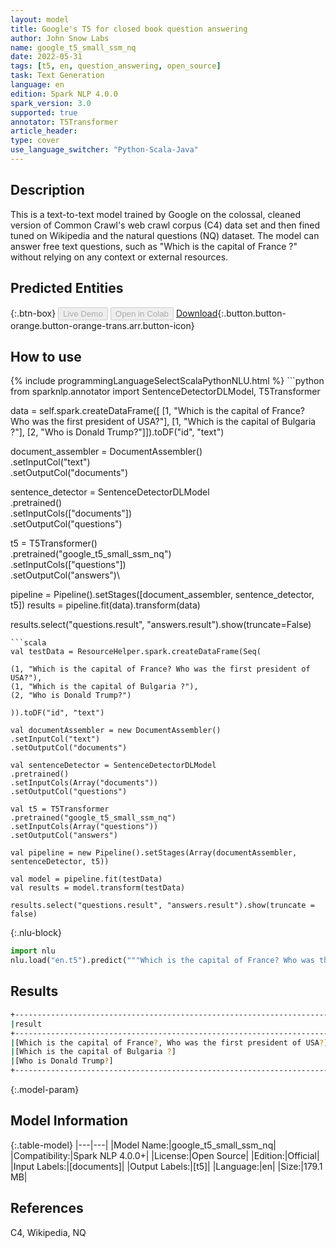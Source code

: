 ```yaml
---
layout: model
title: Google's T5 for closed book question answering
author: John Snow Labs
name: google_t5_small_ssm_nq
date: 2022-05-31
tags: [t5, en, question_answering, open_source]
task: Text Generation
language: en
edition: Spark NLP 4.0.0
spark_version: 3.0
supported: true
annotator: T5Transformer
article_header:
type: cover
use_language_switcher: "Python-Scala-Java"
---
```


## Description

This is a text-to-text model trained by Google on the colossal, cleaned version of Common Crawl's web crawl corpus (C4) data set and then fined tuned on Wikipedia and the natural questions (NQ) dataset. The model can answer free text questions, such as "Which is the capital of France ?" without relying on any context or external resources.

## Predicted Entities



{:.btn-box}
<button class="button button-orange" disabled>Live Demo</button>
<button class="button button-orange" disabled>Open in Colab</button>
[Download](https://s3.amazonaws.com/auxdata.johnsnowlabs.com/public/models/google_t5_small_ssm_nq_en_4.0.0_3.0_1654004516744.zip){:.button.button-orange.button-orange-trans.arr.button-icon}

## How to use



<div class="tabs-box" markdown="1">
{% include programmingLanguageSelectScalaPythonNLU.html %}
```python
from sparknlp.annotator import SentenceDetectorDLModel, T5Transformer

data = self.spark.createDataFrame([
[1, "Which is the capital of France? Who was the first president of USA?"],
[1, "Which is the capital of Bulgaria ?"],
[2, "Who is Donald Trump?"]]).toDF("id", "text")

document_assembler = DocumentAssembler() \
.setInputCol("text") \
.setOutputCol("documents")

sentence_detector = SentenceDetectorDLModel\
.pretrained()\
.setInputCols(["documents"])\
.setOutputCol("questions")

t5 = T5Transformer()\
.pretrained("google_t5_small_ssm_nq")\
.setInputCols(["questions"])\
.setOutputCol("answers")\

pipeline = Pipeline().setStages([document_assembler, sentence_detector, t5])
results = pipeline.fit(data).transform(data)

results.select("questions.result", "answers.result").show(truncate=False)
```
```scala
val testData = ResourceHelper.spark.createDataFrame(Seq(

(1, "Which is the capital of France? Who was the first president of USA?"),
(1, "Which is the capital of Bulgaria ?"),
(2, "Who is Donald Trump?")

)).toDF("id", "text")

val documentAssembler = new DocumentAssembler()
.setInputCol("text")
.setOutputCol("documents")

val sentenceDetector = SentenceDetectorDLModel
.pretrained()
.setInputCols(Array("documents"))
.setOutputCol("questions")

val t5 = T5Transformer
.pretrained("google_t5_small_ssm_nq")
.setInputCols(Array("questions"))
.setOutputCol("answers")

val pipeline = new Pipeline().setStages(Array(documentAssembler, sentenceDetector, t5))

val model = pipeline.fit(testData)
val results = model.transform(testData)

results.select("questions.result", "answers.result").show(truncate = false)
```


{:.nlu-block}
```python
import nlu
nlu.load("en.t5").predict("""Which is the capital of France? Who was the first president of USA?""")
```

</div>

## Results

```bash
+-------------------------------------------------------------------------------------------------------------+-----------------------------------------+
|result                                                                                                                 |result                                     |
+-------------------------------------------------------------------------------------------------------------+-----------------------------------------+
|[Which is the capital of France?, Who was the first president of USA?]|[Paris, George Washington]|
|[Which is the capital of Bulgaria ?]                                                              |[Sofia]                                     |
|[Who is Donald Trump?]                                                                                |[a United States citizen]      |
+------------------------------------------------------------------------------------------------------------+------------------------------------------+
```

{:.model-param}
## Model Information

{:.table-model}
|---|---|
|Model Name:|google_t5_small_ssm_nq|
|Compatibility:|Spark NLP 4.0.0+|
|License:|Open Source|
|Edition:|Official|
|Input Labels:|[documents]|
|Output Labels:|[t5]|
|Language:|en|
|Size:|179.1 MB|

## References

C4, Wikipedia, NQ